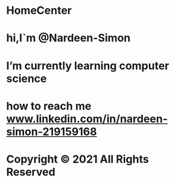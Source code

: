 # HomeCenter
# hi,I`m @Nardeen-Simon
# I’m currently learning computer science
# how to reach me www.linkedin.com/in/nardeen-simon-219159168
# Copyright © 2021 All Rights Reserved


